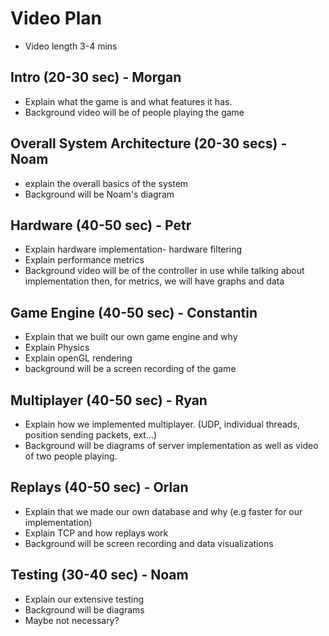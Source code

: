 # Video Plan 

- Video length 3-4 mins

## Intro (20-30 sec) - Morgan
- Explain what the game is and what features it has.
- Background video will be of people playing the game

## Overall System Architecture (20-30 secs) - Noam
- explain the overall basics of the system
- Background will be Noam's diagram

## Hardware (40-50 sec) - Petr
- Explain hardware implementation- hardware filtering
- Explain performance metrics
- Background video will be of the controller in use while talking about implementation then, for metrics, we will have graphs and data

## Game Engine (40-50 sec) - Constantin
- Explain that we built our own game engine and why
- Explain Physics
- Explain openGL rendering
- background will be a screen recording of the game

## Multiplayer (40-50 sec) - Ryan
- Explain how we implemented multiplayer. (UDP, individual threads, position sending packets, ext...)
- Background will be diagrams of server implementation as well as video of two people playing.

## Replays (40-50 sec) - Orlan
- Explain that we made our own database and why (e.g faster for our implementation)
- Explain TCP and how replays work
- Background will be screen recording and data visualizations 

## Testing (30-40 sec) - Noam
- Explain our extensive testing
- Background will be diagrams
- Maybe not necessary?



 
